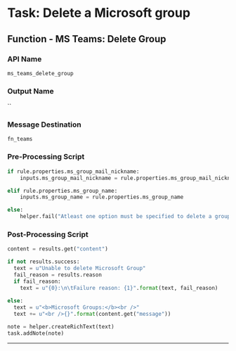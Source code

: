 <!--
    DO NOT MANUALLY EDIT THIS FILE
    THIS FILE IS AUTOMATICALLY GENERATED WITH resilient-sdk codegen
-->

# Task: Delete a Microsoft group

## Function - MS Teams: Delete Group

### API Name
`ms_teams_delete_group`

### Output Name
``

### Message Destination
`fn_teams`

### Pre-Processing Script
```python
if rule.properties.ms_group_mail_nickname:
    inputs.ms_group_mail_nickname = rule.properties.ms_group_mail_nickname

elif rule.properties.ms_group_name:
    inputs.ms_group_name = rule.properties.ms_group_name

else:
    helper.fail("Atleast one option must be specified to delete a group")
```

### Post-Processing Script
```python
content = results.get("content")

if not results.success:
  text = u"Unable to delete Microsoft Group"
  fail_reason = results.reason
  if fail_reason:
    text = u"{0}:\n\tFailure reason: {1}".format(text, fail_reason)
    
else:
  text = u"<b>Microsoft Groups:</b><br />"
  text += u"<br />{}".format(content.get("message"))

note = helper.createRichText(text)
task.addNote(note)

```

---

